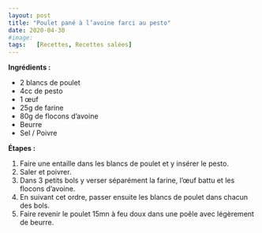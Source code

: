 ```yaml
---
layout: post
title: "Poulet pané à l’avoine farci au pesto"
date: 2020-04-30
#image:  
tags:   [Recettes, Recettes salées]
---
```


**Ingrédients :**
-	2 blancs de poulet 
-	4cc de pesto
-	1 œuf
-	25g de farine
-	80g de flocons d’avoine
-	Beurre
-	Sel / Poivre

**Étapes :**
1.	Faire une entaille dans les blancs de poulet et y insérer le pesto.
2.	Saler et poivrer.
3.  Dans 3 petits bols y verser séparément la farine, l’œuf battu et les flocons d’avoine.
4.	En suivant cet ordre, passer ensuite les blancs de poulet dans chacun des bols.
5.	Faire revenir le poulet 15mn à feu doux dans une poêle avec légèrement de beurre.
